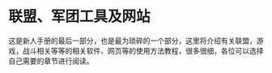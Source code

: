 # 联盟、军团工具及网站

这是新人手册的最后一部分，也是最为琐碎的一个部分，这里将介绍有关联盟，游戏，战斗相关等等的相关软件、网页等的使用方法教程，很多很细，各位可以选择自己需要的章节进行阅读。

